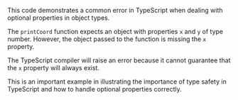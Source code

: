 This code demonstrates a common error in TypeScript when dealing with optional properties in object types.

The `printCoord` function expects an object with properties `x` and `y` of type number. However, the object passed to the function is missing the `x` property.

The TypeScript compiler will raise an error because it cannot guarantee that the `x` property will always exist.

This is an important example in illustrating the importance of type safety in TypeScript and how to handle optional properties correctly.